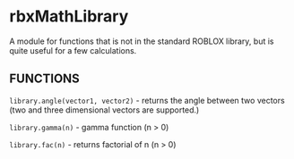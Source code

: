 # rbxMathLibrary

A module for functions that is not in the standard ROBLOX library, but is quite useful for a few calculations.

## FUNCTIONS

`library.angle(vector1, vector2)` - returns the angle between two vectors (two and three dimensional vectors are supported.)


`library.gamma(n)` - gamma function (n > 0)



`library.fac(n)` - returns factorial of n (n > 0)

